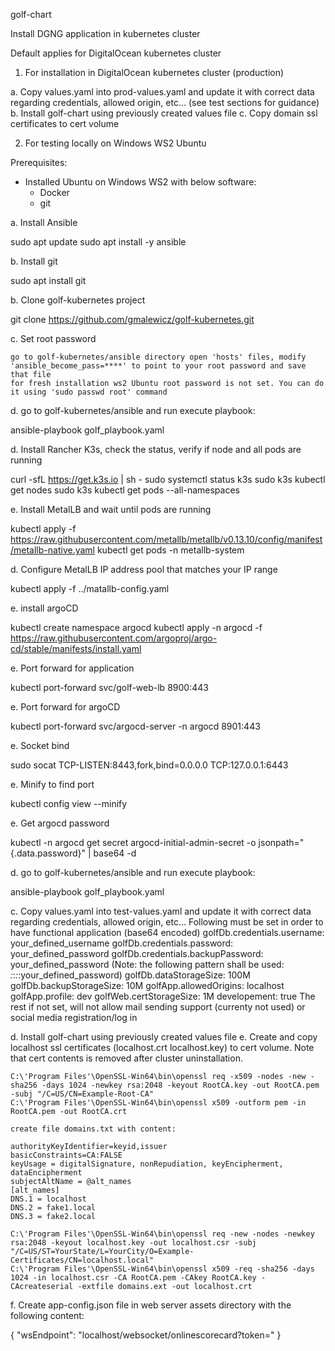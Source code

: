 golf-chart

Install DGNG application in kubernetes cluster

Default applies for DigitalOcean kubernetes cluster

1. For installation in DigitalOcean kubernetes cluster (production)

a. Copy values.yaml into prod-values.yaml and update it with correct data regarding credentials, allowed origin, etc... (see test sections for guidance)
b. Install golf-chart using previously created values file
c. Copy domain ssl certificates to cert volume

2. For testing locally on Windows WS2 Ubuntu

Prerequisites:

  - Installed Ubuntu on Windows WS2 with below software:
    - Docker 
    - git

a. Install Ansible
 
  sudo apt update
  sudo apt install -y ansible

b. Install git

  sudo apt install git

b. Clone golf-kubernetes project

   git clone https://github.com/gmalewicz/golf-kubernetes.git

c. Set root password
  
    go to golf-kubernetes/ansible directory open 'hosts' files, modify 'ansible_become_pass=****' to point to your root password and save that file
    for fresh installation ws2 Ubuntu root password is not set. You can do it using 'sudo passwd root' command

d. go to golf-kubernetes/ansible and run execute playbook:

  ansible-playbook golf_playbook.yaml






d. Install Rancher K3s, check the status, verify if node and all pods are running

  curl -sfL https://get.k3s.io | sh -
  sudo systemctl status k3s
  sudo k3s kubectl get nodes
  sudo k3s kubectl get pods --all-namespaces

e. Install MetalLB and wait until pods are running

  kubectl apply -f https://raw.githubusercontent.com/metallb/metallb/v0.13.10/config/manifest/metallb-native.yaml
  kubectl get pods -n metallb-system

d. Configure MetalLB IP address pool that matches your IP range

  kubectl apply -f ../matallb-config.yaml

e. install argoCD

  kubectl create namespace argocd
  kubectl apply -n argocd -f https://raw.githubusercontent.com/argoproj/argo-cd/stable/manifests/install.yaml

e. Port forward for application

  kubectl port-forward svc/golf-web-lb 8900:443

e. Port forward for argoCD

  kubectl port-forward svc/argocd-server -n argocd 8901:443

e. Socket bind

  sudo socat TCP-LISTEN:8443,fork,bind=0.0.0.0 TCP:127.0.0.1:6443

e. Minify to find port

  kubectl config view --minify

e. Get argocd password

  kubectl -n argocd get secret argocd-initial-admin-secret -o jsonpath="{.data.password}" | base64 -d


d. go to golf-kubernetes/ansible and run execute playbook:

  ansible-playbook golf_playbook.yaml


























c. Copy values.yaml into test-values.yaml and update it with correct data regarding credentials, allowed origin, etc... 
   Following must be set in order to have functional application (base64 encoded)
	golfDb.credentials.username: your_defined_username
	golfDb.credentials.password: your_defined_password
  golfDb.credentials.backupPassword: your_defined_password (Note: the following pattern shall be used: *:*:*:*:your_defined_password)
	golfDb.dataStorageSize: 100M
	golfDb.backupStorageSize: 10M
	golfApp.allowedOrigins: localhost
	golfApp.profile: dev 
	golfWeb.certStorageSize: 1M
	developement: true
  The rest if not set, will not allow mail sending support (currenty not used) or social media registration/log in

d. Install golf-chart using previously created values file
e. Create and copy localhost ssl certificates (localhost.crt localhost.key)  to cert volume. Note that cert contents is removed after cluster uninstallation.


	C:\'Program Files'\OpenSSL-Win64\bin\openssl req -x509 -nodes -new -sha256 -days 1024 -newkey rsa:2048 -keyout RootCA.key -out RootCA.pem -subj "/C=US/CN=Example-Root-CA"
	C:\'Program Files'\OpenSSL-Win64\bin\openssl x509 -outform pem -in RootCA.pem -out RootCA.crt

	create file domains.txt with content:

	authorityKeyIdentifier=keyid,issuer
	basicConstraints=CA:FALSE
	keyUsage = digitalSignature, nonRepudiation, keyEncipherment, dataEncipherment
	subjectAltName = @alt_names
	[alt_names]
	DNS.1 = localhost
	DNS.2 = fake1.local
	DNS.3 = fake2.local

	C:\'Program Files'\OpenSSL-Win64\bin\openssl req -new -nodes -newkey rsa:2048 -keyout localhost.key -out localhost.csr -subj "/C=US/ST=YourState/L=YourCity/O=Example-Certificates/CN=localhost.local"
	C:\'Program Files'\OpenSSL-Win64\bin\openssl x509 -req -sha256 -days 1024 -in localhost.csr -CA RootCA.pem -CAkey RootCA.key -CAcreateserial -extfile domains.ext -out localhost.crt

f. Create app-config.json file in web server assets directory with the following content:

{
  "wsEndpoint": "localhost/websocket/onlinescorecard?token="
}



